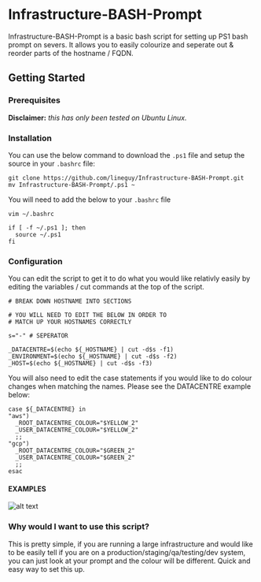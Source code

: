 # Infrastructure-BASH-Prompt

Infrastructure-BASH-Prompt is a basic bash script for setting up PS1 bash prompt on severs. It allows you to easily colourize and seperate out & reorder parts of the hostname / FQDN.

## Getting Started

### Prerequisites

__Disclaimer:__ _this has only been tested on Ubuntu Linux._

### Installation

You can use the below command to download the `.ps1` file and setup the source in your `.bashrc` file:
```
git clone https://github.com/lineguy/Infrastructure-BASH-Prompt.git
mv Infrastructure-BASH-Prompt/.ps1 ~ 
```
You will need to add the below to your `.bashrc` file
```
vim ~/.bashrc
```
```
if [ -f ~/.ps1 ]; then
  source ~/.ps1
fi
```

### Configuration

You can edit the script to get it to do what you would like relativly easily by editing the variables / cut commands at the top of the script. 

```
# BREAK DOWN HOSTNAME INTO SECTIONS

# YOU WILL NEED TO EDIT THE BELOW IN ORDER TO
# MATCH UP YOUR HOSTNAMES CORRECTLY

s="-" # SEPERATOR

_DATACENTRE=$(echo ${_HOSTNAME} | cut -d$s -f1)
_ENVIRONMENT=$(echo ${_HOSTNAME} | cut -d$s -f2)
_HOST=$(echo ${_HOSTNAME} | cut -d$s -f3)
```
You will also need to edit the case statements if you would like to do colour changes when matching the names. Please see the DATACENTRE example below:

```
case ${_DATACENTRE} in
"aws")
  _ROOT_DATACENTRE_COLOUR="$YELLOW_2"
  _USER_DATACENTRE_COLOUR="$YELLOW_2"
  ;;
"gcp")
  _ROOT_DATACENTRE_COLOUR="$GREEN_2"
  _USER_DATACENTRE_COLOUR="$GREEN_2"
  ;;
esac
```

#### EXAMPLES
![alt text](https://i.imgur.com/HDo93fp.jpg)

### Why would I want to use this script?

This is pretty simple, if you are running a large infrastructure and would like to be easily tell if you are on a production/staging/qa/testing/dev system, you can just look at your prompt and the colour will be different. Quick and easy way to set this up. 
